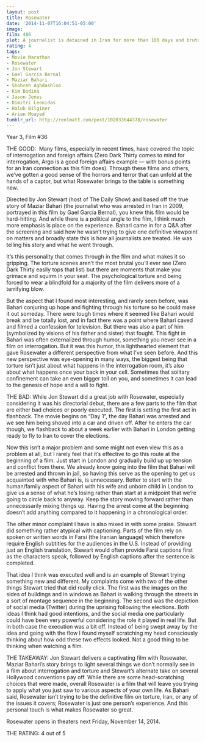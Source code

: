 ```yaml
---
layout: post
title: Rosewater
date: '2014-11-07T16:04:51-05:00'
image: 
film: 486
plot: A journalist is detained in Iran for more than 100 days and brutally interrogated in prison.
rating: 4
tags:
- Movie Marathon
- Rosewater
- Jon Stewart
- Gael García Bernal
- Maziar Bahari
- Shohreh Aghdashloo
- Kim Bodina
- Jason Jones
- Dimitri Leonidas
- Haluk Bilginer
- Arian Moayed
tumblr_url: http://reelmatt.com/post/102033644378/rosewater
---
```


Year 3, Film #36

THE GOOD:  Many films, especially in recent times, have covered the topic of interrogation and foreign affairs (Zero Dark Thirty comes to mind for interrogation, Argo is a good foreign affairs example — with bonus points for an Iran connection as this film does). Through these films and others, we’ve gotten a good sense of the horrors and terror that can unfold at the hands of a captor, but what Rosewater brings to the table is something new. 

Directed by Jon Stewart (host of The Daily Show) and based off the true story of Maziar Bahari (the journalist who was arrested in Iran in 2009, portrayed in this film by Gael García Bernal), you knew this film would be hard-hitting. And while there is a political angle to the film, I think much more emphasis is place on the experience. Bahari came in for a Q&A after the screening and said how he wasn’t trying to give one definitive viewpoint on matters and broadly state this is how all journalists are treated. He was telling his story and what he went through. 

It’s this personality that comes through in the film and what makes it so gripping. The torture scenes aren’t the most brutal you’ll ever see (Zero Dark Thirty easily tops that list) but there are moments that make you grimace and squirm in your seat. The psychological torture and being forced to wear a blindfold for a majority of the film delivers more of a terrifying blow. 

But the aspect that I found most interesting, and rarely seen before, was Bahari conjuring up hope and fighting through his torture so he could make it out someday. There were tough times where it seemed like Bahari would break and be totally lost, and in fact there was a point where Bahari caved and filmed a confession for television. But there was also a part of him (symbolized by visions of his father and sister) that fought. This fight in Bahari was often externalized through humor, something you never see in a film on interrogation. But it was this humor, this lighthearted element that gave Rosewater a different perspective from what I’ve seen before. And this new perspective was eye-opening in many ways, the biggest being that torture isn’t just about what happens in the interrogation room, it’s also about what happens once your back in your cell. Sometimes that solitary confinement can take an even bigger toll on you, and sometimes it can lead to the genesis of hope and a will to fight. 

THE BAD: While Jon Stewart did a great job with Rosewater, especially considering it was his directorial debut, there are a few parts to the film that are either bad choices or poorly executed. The first is setting the first act in flashback. The movie begins on “Day 1”, the day Bahari was arrested and we see him being shoved into a car and driven off. After he enters the car though, we flashback to about a week earlier with Bahari in London getting ready to fly to Iran to cover the elections. 

Now this isn’t a major problem and some might not even view this as a problem at all, but I rarely feel that it’s effective to go this route at the beginning of a film. Just start in London and gradually build up up tension and conflict from there. We already know going into the film that Bahari will be arrested and thrown in jail, so having this serve as the opening to get us acquainted with who Bahari is, is unnecessary. Better to start with the human/family aspect of Bahari with his wife and unborn child in London to give us a sense of what he’s losing rather than start at a midpoint that we’re going to circle back to anyway. Keep the story moving forward rather than unnecessarily mixing things up. Having the arrest come at the beginning doesn’t add anything compared to it happening in a chronological order. 

The other minor complaint I have is also mixed in with some praise. Stewart did something rather atypical with captioning. Parts of the film rely on spoken or written words in Farsi (the Iranian language) which therefore require English subtitles for the audiences in the U.S. Instead of providing just an English translation, Stewart would often provide Farsi captions first as the characters speak, followed by English captions after the sentence is completed. 

That idea I think was executed well and is an example of Stewart trying something new and different. My complaints come with two of the other things Stewart tried that did really click. The first was the images on the sides of buildings and in windows as Bahari is walking through the streets in a sort of montage sequence in the beginning. The second was the depiction of social media (Twitter) during the uprising following the elections. Both ideas I think had good intentions, and the social media one particularly could have been very powerful considering the role it played in real life. But in both case the execution was a bit off. Instead of being swept away by the idea and going with the flow I found myself scratching my head consciously thinking about how odd these two effects looked. Not a good thing to be thinking when watching a film. 

THE TAKEAWAY: Jon Stewart delivers a captivating film with Rosewater. Maziar Bahari’s story brings to light several things we don’t normally see in a film about interrogation and torture and Stewart’s alternate take on several Hollywood conventions pay off. While there are some head-scratching choices that were made, overall Rosewater is a film that will leave you trying to apply what you just saw to various aspects of your own life. As Bahari said, Rosewater isn’t trying to be the definitive film on torture, Iran, or any of the issues it covers; Rosewater is just one person’s experience. And this personal touch is what makes Rosewater so great. 

Rosewater opens in theaters next Friday, November 14, 2014. 

THE RATING: 4 out of 5
